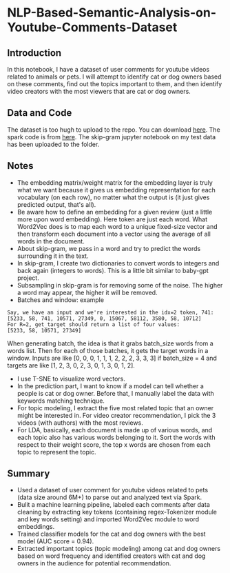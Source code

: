 # NLP-Based-Semantic-Analysis-on-Youtube-Comments-Dataset

## Introduction
In this notebook, I have a dataset of user comments for youtube videos related to animals or pets. I will attempt to identify cat or dog owners based on these comments, find out the topics important to them, and then identify video creators with the most viewers that are cat or dog owners.

## Data and Code
The dataset is too hugh to upload to the repo. You can download [here](https://drive.google.com/file/d/1o3DsS3jN_t2Mw3TsV0i7ySRmh9kyYi1a/view). The spark code is from [here](https://databricks-prod-cloudfront.cloud.databricks.com/public/4027ec902e239c93eaaa8714f173bcfc/1772353219017266/3842882422099798/105392983207357/latest.html). The skip-gram jupyter notebook on my test data has been uploaded to the folder.

## Notes
- The embedding matrix/weight matrix for the embedding layer is truly what we want because it gives us embedding representation for each vocabulary (on each row), no matter what the output is (it just gives predicted output, that's all).
- Be aware how to define an embedding for a given review (just a little more upon word embedding). Here token are just each word. What Word2Vec does is to map each word to a unique fixed-size vector and then transform each document into a vector using the average of all words in the document.
- About skip-gram, we pass in a word and try to predict the words surrounding it in the text.
- In skip-gram, I create two dictionaries to convert words to integers and back again (integers to words). This is a little bit similar to baby-gpt project.
- Subsampling in skip-gram is for removing some of the noise. The higher a word may appear, the higher it will be removed.
- Batches and window: example

```
Say, we have an input and we're interested in the idx=2 token, 741:
[5233, 58, 741, 10571, 27349, 0, 15067, 58112, 3580, 58, 10712]
For R=2, get_target should return a list of four values:
[5233, 58, 10571, 27349]
```
When generating batch, the idea is that it grabs batch_size words from a words list. Then for each of those batches, it gets the target words in a window. Inputs are like [0, 0, 0, 1, 1, 1, 2, 2, 2, 3, 3, 3] if batch_size = 4 and targets are like [1, 2, 3, 0, 2, 3, 0, 1, 3, 0, 1, 2].

- I use T-SNE to visualize word vectors.
- In the prediction part, I want to know if a model can tell whether a people is cat or dog owner. Before that, I manually label the data with keywords matching technique.
- For topic modeling, I extract the five most related topic that an owner might be interested in. For video creator recommendation, I pick the 3 videos (with authors) with the most reviews.
- For LDA, basically, each document is made up of various words, and each topic also has various words belonging to it. Sort the words with respect to their weight score, the top x words are chosen from each topic to represent the topic.
  
## Summary
- Used a dataset of user comment for youtube videos related to pets (data size around 6M+) to parse out and analyzed text via Spark.
- Bulit a machine learning pipeline, labeled each comments after data cleaning by extracting key tokens (containing regex-Tokenizer module and key words setting) and imported Word2Vec module to word embeddings.
- Trained classifier models for the cat and dog owners with the best model (AUC score = 0.94).
- Extracted important topics (topic modeling) among cat and dog owners based on word frequency and identified creators with cat and dog owners in the audience for potential recommendation.
